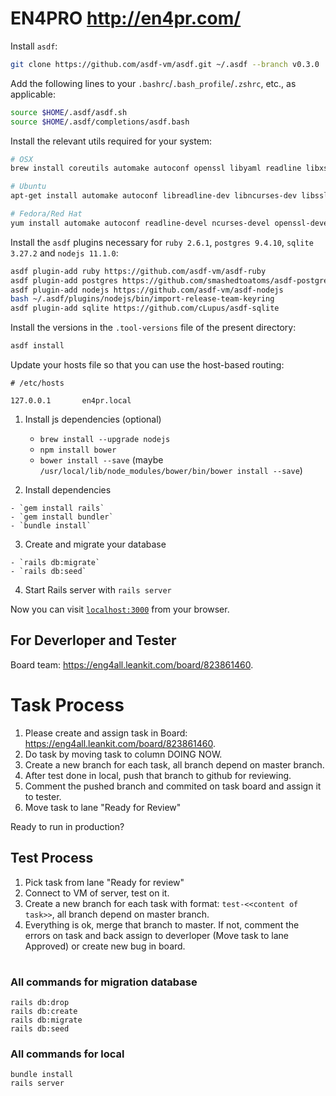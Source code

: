 # EN4PRO http://en4pr.com/

  Install `asdf`:

  ```bash
  git clone https://github.com/asdf-vm/asdf.git ~/.asdf --branch v0.3.0
  ```

  Add the following lines to your `.bashrc`/`.bash_profile`/`.zshrc`, etc., as applicable:

  ```bash
  source $HOME/.asdf/asdf.sh
  source $HOME/.asdf/completions/asdf.bash
  ```

  Install the relevant utils required for your system:

  ```bash
  # OSX
  brew install coreutils automake autoconf openssl libyaml readline libxslt libtool unixodbc gnupg gnupg2

  # Ubuntu
  apt-get install automake autoconf libreadline-dev libncurses-dev libssl-dev libyaml-dev libxslt-dev libffi-dev libtool unixodbc-dev

  # Fedora/Red Hat
  yum install automake autoconf readline-devel ncurses-devel openssl-devel libyaml-devel libxslt-devel libffi-devel libtool unixODBC-devel
  ```

  Install the `asdf` plugins necessary for `ruby 2.6.1`, `postgres 9.4.10`, `sqlite 3.27.2` and `nodejs 11.1.0`:

  ```bash
  asdf plugin-add ruby https://github.com/asdf-vm/asdf-ruby
  asdf plugin-add postgres https://github.com/smashedtoatoms/asdf-postgres
  asdf plugin-add nodejs https://github.com/asdf-vm/asdf-nodejs
  bash ~/.asdf/plugins/nodejs/bin/import-release-team-keyring
  asdf plugin-add sqlite https://github.com/cLupus/asdf-sqlite
  ```

  Install the versions in the `.tool-versions` file of the present directory:

  ```bash
  asdf install
  ```
  Update your hosts file so that you can use the host-based routing:

  ```
  # /etc/hosts

  127.0.0.1       en4pr.local
  ```
  

 1. Install js dependencies (optional)

    - `brew install --upgrade nodejs`
    - `npm install bower`
    - `bower install --save` (maybe `/usr/local/lib/node_modules/bower/bin/bower install --save`)

  2. Install dependencies

    - `gem install rails`
    - `gem install bundler`
    - `bundle install`

  3. Create and migrate your database 

    - `rails db:migrate`
    - `rails db:seed`

  4. Start Rails server with `rails server`

Now you can visit [`localhost:3000`](http://localhost:3000) from your browser.


## For Deverloper and Tester


Board team: https://eng4all.leankit.com/board/823861460.

# Task Process

  1. Please create and assign task in Board: https://eng4all.leankit.com/board/823861460.
  2. Do task by moving task to column DOING NOW.
  3. Create a new branch for each task, all branch  depend on master branch.
  4. After test done in local, push that branch to github for reviewing.
  5. Comment the pushed branch and commited on task board and assign it to tester.
  6. Move task to lane "Ready for Review"

Ready to run in production?

## Test Process

  1. Pick task from lane "Ready for review"
  2. Connect to VM of server, test on it.
  3. Create a new branch for each task with format: `test-<<content of task>>`, all branch  depend on master branch.  
  4. Everything is ok, merge that branch to master. 
  If not, comment the errors on task and back assign to deverloper (Move task to lane Approved) or create new bug in board.
#


### All commands for migration database
```
rails db:drop
rails db:create
rails db:migrate
rails db:seed
```

### All commands for local
```
bundle install
rails server
```
